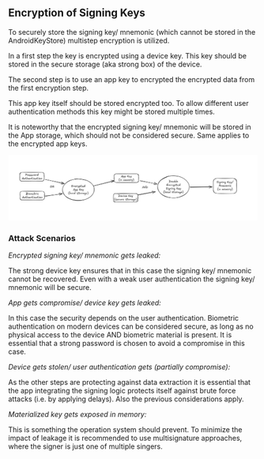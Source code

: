 ## Encryption of Signing Keys

To securely store the signing key/ mnemonic (which cannot be stored in the AndroidKeyStore) multistep encryption is utilized.

In a first step the key is encrypted using a device key. This key should be stored in the secure storage (aka strong box) of the device.

The second step is to use an app key to encrypted the encrypted data from the first encryption step.

This app key itself should be stored encrypted too. To allow different user authentication methods this key might be stored multiple times.

It is noteworthy that the encrypted signing key/ mnemonic will be stored in the App storage, which should not be considered secure. Same applies to the encrypted app keys.

![Encryption Flow](./docs/encryption_flow.png)

### Attack Scenarios

*Encrypted signing key/ mnemonic gets leaked:*

The strong device key ensures that in this case the signing key/ mnemonic cannot be recovered. Even with a weak user authentication the signing key/ mnemonic will be secure.

*App gets compromise/ device key gets leaked:*

In this case the security depends on the user authentication. Biometric authentication on modern devices can be considered secure, as long as no physical access to the device AND biometric material is present. It is essential that a strong password is chosen to avoid a compromise in this case.

*Device gets stolen/ user authentication gets (partially compromise):*

As the other steps are protecting against data extraction it is essential that the app integrating the signing logic protects itself against brute force attacks (i.e. by applying delays). Also the previous considerations apply.

*Materialized key gets exposed in memory:*

This is something the operation system should prevent. To minimize the impact of leakage it is recommended to use multisignature approaches, where the signer is just one of multiple singers.


